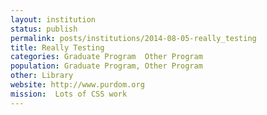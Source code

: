 ```yaml
---
layout: institution
status: publish
permalink: posts/institutions/2014-08-05-really_testing
title: Really Testing
categories: Graduate Program  Other Program
population: Graduate Program, Other Program
other: Library
website: http://www.purdom.org
mission:  Lots of CSS work
---
```


